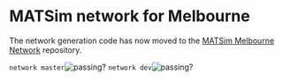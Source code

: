 # MATSim network for Melbourne

The network generation code has now moved to the [MATSim Melbourne Network](https://github.com/matsim-melbourne/network) repository.

`network master`![passing?](https://github.com/matsim-melbourne/network/workflows/build/badge.svg?branch=master) `network dev`![passing?](https://github.com/matsim-melbourne/network/workflows/build/badge.svg?branch=dev)
